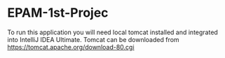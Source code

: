 # EPAM-1st-Projec

To run this application you will need local tomcat installed and integrated into IntelliJ IDEA Ultimate.
Tomcat can be downloaded from https://tomcat.apache.org/download-80.cgi
